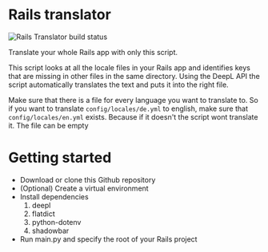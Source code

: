 # Rails translator
![Rails Translator build status](https://github.com/ShadowCrafter011/RailsTranslator/actions/workflows/python-app.yml/badge.svg)

Translate your whole Rails app with only this script.

This script looks at all the locale files in your Rails app and identifies keys that are missing in other files in the same directory.
Using the DeepL API the script automatically translates the text and puts it into the right file.

Make sure that there is a file for every language you want to translate to. So if you want to translate `config/locales/de.yml` to english, make sure that `config/locales/en.yml` exists. Because if it doesn't the script wont translate it. The file can be empty

# Getting started
- Download or clone this Github repository
- (Optional) Create a virtual environment
- Install dependencies
    1. deepl
    2. flatdict
    3. python-dotenv
    4. shadowbar
- Run main.py and specify the root of your Rails project
